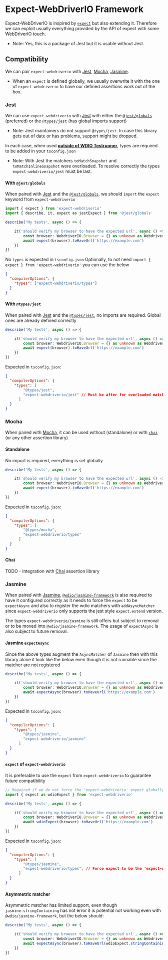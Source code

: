 # Expect-WebDriverIO Framework

Expect-WebDriverIO is inspired by [`expect`](https://www.npmjs.com/package/expect) but also extending it. Therefore we can exploit usually everything provided by the API of expect with some WebDriverIO touch.
  - Note: Yes, this is a package of Jest but it is usable without Jest.

## Compatibility

We can pair `expect-webdriverio` with [Jest](https://jestjs.io/), [Mocha](https://mochajs.org/), [Jasmine](https://jasmine.github.io/).
  - When an `expect` is defined globally, we usually overwrite it with the one of `expect-webdriverio` to have our defined assertions work out of the box.

### Jest
We can use `expect-webdriverio` with [Jest](https://jestjs.io/) with either the [`@jest/globals`](https://www.npmjs.com/package/@jest/globals) (preferred) or the [`@types/jest`](https://www.npmjs.com/package/@types/jest) (has global imports support)
  - Note: Jest maintainers do not support `@types/jest`. In case this library gets out of date or has problems, support might be dropped.

In each case, when used <u>**outside of [WDIO Testrunner](https://webdriver.io/docs/clioptions)**</u>, types are required to be added in your `tsconfig.json`
  - Note: With Jest the matchers `toMatchSnapshot` and `toMatchInlineSnapshot` were overloaded. To resolve correctly the types `expect-webdriverio/jest` must be last.

#### With `@jest/globals`
When paired with [Jest](https://jestjs.io/) and the [`@jest/globals`](https://www.npmjs.com/package/@jest/globals), we should `import` the `expect` keyword from `expect-webdriverio`

```ts
import { expect } from 'expect-webdriverio'
import { describe, it, expect as jestExpect } from '@jest/globals'

describe('My tests', async () => {

    it('should verify my browser to have the expected url', async () => {
        const browser: WebdriverIO.Browser = {} as unknown as WebdriverIO.Browser
        await expect(browser).toHaveUrl('https://example.com')
    })
})        
```

No `types` is expected in `tsconfig.json`
Optionally, to not need `import { expect } from 'expect-webdriverio'` you can use the below
```json
{
  "compilerOptions": {
    "types": ["expect-webdriverio/types"]
  }
}
```    

#### With `@types/jest`
When paired with [Jest](https://jestjs.io/) and the [`@types/jest`](https://www.npmjs.com/package/@types/jest), no imports are required. Global ones are already defined correctly

```ts
describe('My tests', async () => {

    it('should verify my browser to have the expected url', async () => {
        const browser: WebdriverIO.Browser = {} as unknown as WebdriverIO.Browser
        await expect(browser).toHaveUrl('https://example.com')
    })
})     
```

Expected in `tsconfig.json`:
```json
{
  "compilerOptions": {
    "types": [
        "@types/jest",
        "expect-webdriverio/jest" // Must be after for overloaded matchers `toMatchSnapshot` and `toMatchInlineSnapshot` 
      ]
  }
}
```
    
### Mocha
When paired with [Mocha](https://mochajs.org/), it can be used without (standalone) or with [`chai`](https://www.chaijs.com/) (or any other assertion library)

#### Standalone
No import is required, everything is set globally

```ts
describe('My tests', async () => {

    it('should verify my browser to have the expected url', async () => {
        const browser: WebdriverIO.Browser = {} as unknown as WebdriverIO.Browser
        await expect(browser).toHaveUrl('https://example.com')
    })
})     
```

Expected in `tsconfig.json`:
```json
{
  "compilerOptions": {
    "types": [
        "@types/mocha",
        "expect-webdriverio/types"
      ]
  }
}
```

#### Chai
TODO - Integration with [Chai](https://www.chaijs.com/) assertion library

### Jasmine
When paired with [Jasmine](https://jasmine.github.io/), [`@wdio/jasmine-framework`](https://www.npmjs.com/package/@wdio/jasmine-framework) is also required to have it configured correctly as it needs to force the `expect` to be `expectAsync` and also to register the wdio matchers with `addAsyncMatcher` since `expect-webdriverio` only supports the jest style `expect.extend` version.

The types `expect-webdriverio/jasmine` is still offers but subject to removal or to be moved into `@wdio/jasmine-framework`. The usage of `expectAsync` is also subject to future removal.

#### Jasmine `expectAsync`
Since the above types augment the `AsyncMatcher` of `Jasmine` then with this library alone it look like the below even though it is not runnable since the matcher are not registered

```ts
describe('My tests', async () => {

    it('should verify my browser to have the expected url', async () => {
        const browser: WebdriverIO.Browser = {} as unknown as WebdriverIO.Browser
        await expectAsync(browser).toHaveUrl('https://example.com')
    })
})     
```

Expected in `tsconfig.json`:
```json
{
  "compilerOptions": {
    "types": [
        "@types/jasmine",
        "expect-webdriverio/jasmine"
      ]
  }
}
```

#### `expect` of `expect-webdriverio`
It is preferable to use the `expect` from `expect-webdriverio` to guarantee future compatibility 

```ts
// Required if we do not force the 'expect-webdriverio' expect globally with `"expect-webdriverio/types"`
import { expect as wdioExpect } from 'expect-webdriverio'

describe('My tests', async () => {

    it('should verify my browser to have the expected url', async () => {
        const browser: WebdriverIO.Browser = {} as unknown as WebdriverIO.Browser
        await wdioExpect(browser).toHaveUrl('https://example.com')
    })
})     
```

Expected in `tsconfig.json`:
```json
{
  "compilerOptions": {
    "types": [
        "@types/jasmine",
        "expect-webdriverio/types", // Force expect to be the 'expect-webdriverio', to comment and use the import above if it conflict with Jasmine
      ]
  }
}
```

#### Asymmetric matcher 
Asymmetric matcher has limited support, even though `jasmine.stringContaining` has not error it is potential not working even with `@wdio/jasmine-framework`, but the below should:

```ts
describe('My tests', async () => {

    it('should verify my browser to have the expected url', async () => {
        const browser: WebdriverIO.Browser = {} as unknown as WebdriverIO.Browser
        await expectAsync(browser).toHaveUrl(wdioExpect.stringContaining('WebdriverIO'))
    })
})     
```


